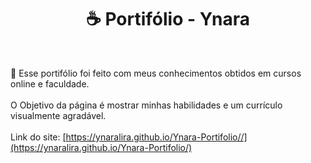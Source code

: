 <h1 align="center"> ☕ Portifólio - Ynara </h1><br>

📄 Esse portifólio foi feito com meus conhecimentos obtidos em cursos online e faculdade.<br><br>
O Objetivo da página é mostrar minhas habilidades e um currículo visualmente agradável.<br><br>
Link do site: <a href="[https://ynaralira.github.io/Instagram-Dio/](https://ynaralira.github.io/Ynara-Portifolio/)"> [https://ynaralira.github.io/Ynara-Portifolio//](https://ynaralira.github.io/Ynara-Portifolio/)</a><br>
